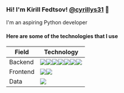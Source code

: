 ### Hi! I'm Kirill Fedtsov! [@cyrillys31](https://t.me/cyrillus31) 👋
I'm an aspiring Python developer  

#### Here are some of the technologies that I use

|Field|Technology|
|-----|----------|
|Backend|<img src="https://img.shields.io/badge/-Python-eebb77?style=for-the-badge&logo=Python"><a href="https://fastapi.tiangolo.com/"><img src="https://img.shields.io/badge/-fastAPI-11458a?style=for-the-badge&logo=FastAPI"></a><img src="https://img.shields.io/badge/-docker-11458a?style=for-the-badge&logo=docker"><img src="https://img.shields.io/badge/-sqlalchemy-eebb77?style=for-the-badge&logo=sqlalchemy"><img src="https://img.shields.io/badge/-bash-11458a?style=for-the-badge&logo=linux"><img src="https://img.shields.io/badge/-git-eebb77?style=for-the-badge&logo=git"><img src="https://img.shields.io/badge/-nginx-11458a?style=for-the-badge&logo=nginx">|
|Frontend|<img src="https://img.shields.io/badge/-HTML-11458a?style=for-the-badge&logo=html5"><img src="https://img.shields.io/badge/-css-eebb77?style=for-the-badge&logo=css3">|
|Data|<img src="https://img.shields.io/badge/-pandas-11458a?style=for-the-badge&logo=pandas">

<!--
**cyrillus31/cyrillus31** is a ✨ _special_ ✨ repository because its `README.md` (this file) appears on your GitHub profile.

Here are some ideas to get you started:

- 🔭 I’m currently working on ...
- 🌱 I’m currently learning ...
- 👯 I’m looking to collaborate on ...
- 🤔 I’m looking for help with ...
- 💬 Ask me about ...
- 📫 How to reach me: ...
- 😄 Pronouns: ...
- ⚡ Fun fact: ...
-->
